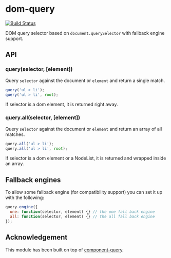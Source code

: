# dom-query

[![Build Status](https://travis-ci.org/crysalead-js/dom-query.svg?branch=master)](https://travis-ci.org/crysalead-js/dom-query)

DOM query selector based on `document.querySelector` with fallback engine support.

## API

### query(selector, [element])

Query `selector` against the document or `element` and return a single match.

```js
query('ul > li');
query('ul > li', root);
```

If selector is a dom element, it is returned right away.

### query.all(selector, [element])

Query `selector` against the document or `element` and return an array of all matches.

```js
query.all('ul > li');
query.all('ul > li', root);
```

If selector is a dom element or a NodeList, it is returned and wrapped inside an array.

## Fallback engines

To allow some fallback engine (for compatibility support) you can set it up with the following:

```js
query.engine({
  one: function(selector, element) {} // the one fall back engine
  all: function(selector, element) {} // the all fall back engine
});
```

## Acknowledgement

This module has been built on top of [component-query](https://github.com/component/query).
